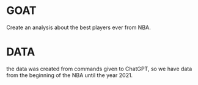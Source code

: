 # GOAT

Create an analysis about the best players ever from NBA.

# DATA

the data was created from commands given to ChatGPT, so we have data from the beginning of the NBA until the year 2021.
